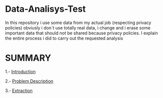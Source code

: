 # Data-Analisys-Test
In this repository i use some data from my actual job (respecting privacy policies) obviusly i don´t use totally real data, i change and i erase some important data that should not be shared because privacy policies. I explain the entire process i did to carry out the requested analysis



# SUMMARY

1.- [Introduction](Introduction.md)

2.- [Problem Description](Problem_Description.md)

3.- [Extraction](Extract.md)


